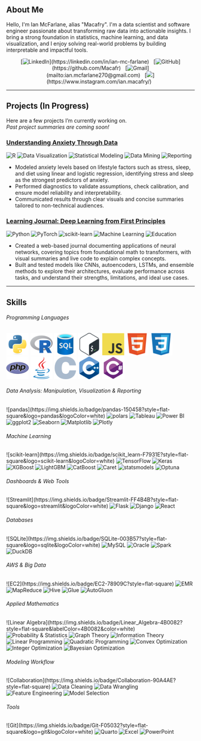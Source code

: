 ## About Me

Hello, I'm Ian McFarlane, alias "Macafry". I'm a data scientist and software engineer passionate about transforming raw data into actionable insights. I bring a strong foundation in statistics, machine learning, and data visualization, and I enjoy solving real-world problems by building interpretable and impactful tools.


<div style="text-align: center;">
<!-- 
--> [<img src="https://cdn.jsdelivr.net/gh/devicons/devicon/icons/linkedin/linkedin-original.svg" alt="LinkedIn" width="40"/>](https://linkedin.com/in/ian-mc-farlane)&nbsp;&nbsp;<!-- 
--> [<img src="https://cdn.jsdelivr.net/gh/devicons/devicon/icons/github/github-original.svg" alt="GitHub" width="40"/>](https://github.com/Macafr)&nbsp;&nbsp;<!-- 
--> [<img src="https://upload.wikimedia.org/wikipedia/commons/4/4e/Gmail_Icon.png" alt="Gmail" width="40"/>](mailto:ian.mcfarlane270@gmail.com)&nbsp;&nbsp;<!-- 
--> [<img src="https://upload.wikimedia.org/wikipedia/commons/a/a5/Instagram_icon.png" width="40"/>](https://www.instagram.com/ian.macafry/)&nbsp;&nbsp;<!-- 
--> 
</div>

---

## Projects (In Progress)

Here are a few projects I’m currently working on.  
*Past project summaries are coming soon!*

### [Understanding Anxiety Through Data](https://macafry.github.io/Mental-Health-Analysis/) 
![R](https://img.shields.io/badge/R-276DC3?style=flat-square&logo=r) ![Data Visualization](https://img.shields.io/badge/Data_Visualization-blue?style=flat-square) ![Statistical Modeling](https://img.shields.io/badge/Statistical_Modeling-orange?style=flat-square) ![Data Mining](https://img.shields.io/badge/Data_Mining-9c27b0?style=flat-square) ![Reporting](https://img.shields.io/badge/Reporting_Insights-4caf50?style=flat-square)

- Modeled anxiety levels based on lifestyle factors such as stress, sleep, and diet using linear and logistic regression, identifying stress and sleep as the strongest predictors of anxiety. 
- Performed diagnostics to validate assumptions, check calibration, and ensure model reliability and interpretability.
- Communicated results through clear visuals and concise summaries tailored to non-technical audiences.


### [Learning Journal: Deep Learning from First Principles](https://macafry.github.io/Neural-Networks-Journal/) 

![Python](https://img.shields.io/badge/Python-3776AB?style=flat-square&logo=python&logoColor=white) ![PyTorch](https://img.shields.io/badge/PyTorch-EE4C2C?style=flat-square&logo=pytorch&logoColor=white) ![scikit-learn](https://img.shields.io/badge/scikit--learn-F7931E?style=flat-square&logo=scikit-learn&logoColor=white) ![Machine Learning](https://img.shields.io/badge/Machine_Learning-FF6600?style=flat-square) ![Education](https://img.shields.io/badge/Education-607d8b?style=flat-square)

- Created a web-based journal documenting applications of neural networks, covering topics from foundational math to transformers, with visual summaries and live code to explain complex concepts.
- Built and tested models like CNNs, autoencoders, LSTMs, and ensemble methods to explore their architectures, evaluate performance across tasks, and understand their strengths, limitations, and ideal use cases.

---

## Skills

###### Programming Languages  
<img src="https://raw.githubusercontent.com/devicons/devicon/master/icons/python/python-original.svg" alt="Python" width="60" />
<img src="https://raw.githubusercontent.com/devicons/devicon/master/icons/r/r-original.svg" alt="R" width="60" />
<img src="https://raw.githubusercontent.com/devicons/devicon/master/icons/azuresqldatabase/azuresqldatabase-original.svg" alt="SQL" width="60" />
<img src="https://raw.githubusercontent.com/devicons/devicon/master/icons/bash/bash-original.svg" alt="Bash" width="60" />
<img src="https://raw.githubusercontent.com/devicons/devicon/master/icons/javascript/javascript-original.svg" alt="JavaScript" width="60" />
<img src="https://raw.githubusercontent.com/devicons/devicon/master/icons/html5/html5-original.svg" alt="HTML" width="60" />
<img src="https://raw.githubusercontent.com/devicons/devicon/master/icons/css3/css3-original.svg" alt="CSS" width="60" />
<img src="https://raw.githubusercontent.com/devicons/devicon/master/icons/php/php-original.svg" alt="PHP" width="60" />
<img src="https://raw.githubusercontent.com/devicons/devicon/master/icons/java/java-original.svg" alt="Java" width="60" />
<img src="https://raw.githubusercontent.com/devicons/devicon/master/icons/c/c-original.svg" alt="C" width="60" />
<img src="https://raw.githubusercontent.com/devicons/devicon/master/icons/cplusplus/cplusplus-original.svg" alt="C++" width="60" />
<img src="https://raw.githubusercontent.com/devicons/devicon/master/icons/csharp/csharp-original.svg" alt="C#" width="60" />








###### Data Analysis: Manipulation, Visualization & Reporting  


<!-- 
--> ![pandas](https://img.shields.io/badge/pandas-150458?style=flat-square&logo=pandas&logoColor=white)  <!-- 
--> ![tidyverse](https://img.shields.io/badge/tidyverse-999999?style=flat-square)  <!-- 
--> ![polars](https://img.shields.io/badge/polars-333333?style=flat-square)  <!--
--> ![Tableau](https://img.shields.io/badge/Tableau-E97627?style=flat-square&logo=tableau&logoColor=white)  <!-- 
--> ![Power BI](https://img.shields.io/badge/Power_BI-F2C811?style=flat-square&logo=powerbi&logoColor=black)  <!-- 
--> ![ggplot2](https://img.shields.io/badge/ggplot2-2466b1?style=flat-square)  <!-- 
--> ![Seaborn](https://img.shields.io/badge/Seaborn-7db3bc?style=flat-square)  <!-- 
--> ![Matplotlib](https://img.shields.io/badge/Matplotlib-11557c?style=flat-square)  <!-- 
--> ![Plotly](https://img.shields.io/badge/Plotly-3f4f75?style=flat-square)  <!-- 
--> 


###### Machine Learning 

<!-- 
--> ![scikit-learn](https://img.shields.io/badge/scikit_learn-F7931E?style=flat-square&logo=scikit-learn&logoColor=white) <!-- 
--> ![PyTorch](https://img.shields.io/badge/PyTorch-EE4C2C?style=flat-square&logo=pytorch&logoColor=white)  <!--
--> ![TensorFlow](https://img.shields.io/badge/TensorFlow-FF6F00?style=flat-square&logo=tensorflow&logoColor=white)  <!--
--> ![Keras](https://img.shields.io/badge/Keras-D00000?style=flat-square&logo=keras&logoColor=white)  <!--
--> ![XGBoost](https://img.shields.io/badge/XGBoost-FF6600?style=flat-square) <!--
--> ![LightGBM](https://img.shields.io/badge/LightGBM-FF6600?style=flat-square)<!--
--> ![CatBoost](https://img.shields.io/badge/CatBoost-FF6600?style=flat-square) <!--
--> ![Caret](https://img.shields.io/badge/Caret-FFA726?style=flat-square) <!-- 
--> ![statsmodels](https://img.shields.io/badge/statsmodels-FFA726?style=flat-square)  <!--
--> ![Optuna](https://img.shields.io/badge/Optuna-EE9B00?style=flat-square&logo=optuna&logoColor=white)  <!--
--> 

###### Dashboards & Web Tools  

<!-- 
--> ![Streamlit](https://img.shields.io/badge/Streamlit-FF4B4B?style=flat-square&logo=streamlit&logoColor=white)  <!--
--> ![Shiny](https://img.shields.io/badge/Shiny-AB47BC?style=flat-square)  <!--
--> ![Flask](https://img.shields.io/badge/Flask-000000?style=flat-square&logo=flask&logoColor=white)  <!--
--> ![Django](https://img.shields.io/badge/Django-092E20?style=flat-square&logo=django&logoColor=white)  <!--
--> ![React](https://img.shields.io/badge/React-61DAFB?style=flat-square&logo=react&logoColor=black)  <!--
--> 


###### Databases  

<!--
--> ![SQLite](https://img.shields.io/badge/SQLite-003B57?style=flat-square&logo=sqlite&logoColor=white)  <!--
--> ![PostgreSQL](https://img.shields.io/badge/PostgreSQL-336791?style=flat-square&logo=postgresql&logoColor=white)  <!--
--> ![MySQL](https://img.shields.io/badge/MySQL-4479A1?style=flat-square&logo=mysql&logoColor=white)  <!--
--> ![Oracle](https://img.shields.io/badge/Oracle-F80000?style=flat-square&logo=oracle&logoColor=white)  <!--
--> ![Spark](https://img.shields.io/badge/Spark-E25A1C?style=flat-square&logo=apachespark&logoColor=white)  <!--
--> ![DuckDB](https://img.shields.io/badge/DuckDB-4DB6AC?style=flat-square)  <!--
--> 

###### AWS & Big Data  

<!--
--> ![EC2](https://img.shields.io/badge/EC2-78909C?style=flat-square)  <!--
--> ![S3](https://img.shields.io/badge/S3-78909C?style=flat-square)  <!--
--> ![EMR](https://img.shields.io/badge/EMR-78909C?style=flat-square)  <!--
--> ![MapReduce](https://img.shields.io/badge/MapReduce-78909C?style=flat-square)  <!--
--> ![Hive](https://img.shields.io/badge/Hive-78909C?style=flat-square)  <!--
--> ![Glue](https://img.shields.io/badge/Glue-78909C?style=flat-square)  <!--
--> ![AutoGluon](https://img.shields.io/badge/AutoGluon-78909C?style=flat-square)  <!--
--> 

###### Applied Mathematics
<!--
--> ![Linear Algebra](https://img.shields.io/badge/Linear_Algebra-4B0082?style=flat-square&labelColor=4B0082&color=white)  <!--
--> ![Multivariate Calculus](https://img.shields.io/badge/Multivariate_Calculus-800000?style=flat-square&labelColor=800000&color=white)  <!--
--> ![Probability & Statistics](https://img.shields.io/badge/Multivariate_Probability_&_Statistics-2F4F4F?style=flat-square&labelColor=2F4F4F&color=white)  <!--
--> ![Graph Theory](https://img.shields.io/badge/Graph_Theory-556B2F?style=flat-square&labelColor=556B2F&color=white)  <!--
--> ![Information Theory](https://img.shields.io/badge/Information_Theory-6A5ACD?style=flat-square&labelColor=6A5ACD&color=white)  <!--
--> <br> <!--
--> ![Linear Programming](https://img.shields.io/badge/Linear_Programming-2E8B57?style=flat-square&labelColor=2E8B57&color=white)  <!--
--> ![Quadratic Programming](https://img.shields.io/badge/Quadratic_Programming-4682B4?style=flat-square&labelColor=4682B4&color=white)  <!--
--> ![Convex Optimization](https://img.shields.io/badge/Convex_Optimization-8B0000?style=flat-square&labelColor=8B0000&color=white)  <!--
--> ![Integer Optimization](https://img.shields.io/badge/Integer_Optimization-DAA520?style=flat-square&labelColor=DAA520&color=white)  <!--
--> ![Bayesian Optimization](https://img.shields.io/badge/Bayesian_Optimization-4B0082?style=flat-square&labelColor=4B0082&color=white)  <!--
--> 

######  Modeling Workflow 

<!--
--> ![Collaboration](https://img.shields.io/badge/Collaboration-90A4AE?style=flat-square)  <!--
--> ![Agile Development](https://img.shields.io/badge/Agile_Development-90A4AE?style=flat-square)  <!--
--> ![Data Cleaning](https://img.shields.io/badge/Data_Cleaning-90A4AE?style=flat-square)  <!--
--> ![Data Wrangling](https://img.shields.io/badge/Data_Wrangling-90A4AE?style=flat-square)  <!--
--> ![Feature Engineering](https://img.shields.io/badge/Feature_Engineering-90A4AE?style=flat-square)  <!--
--> ![Model Selection](https://img.shields.io/badge/Model_Selection-90A4AE?style=flat-square)  <!--
-->

###### Tools

<!--
--> ![Git](https://img.shields.io/badge/Git-F05032?style=flat-square&logo=git&logoColor=white)  <!--
--> ![GitHub](https://img.shields.io/badge/GitHub-181717?style=flat-square&logo=github&logoColor=white)  <!--
--> ![Quarto](https://img.shields.io/badge/Quarto-78aedd?style=flat-square)  <!-- 
--> ![Excel](https://img.shields.io/badge/Excel-217346?style=flat-square&logo=microsoftexcel&logoColor=white)  <!--
--> ![PowerPoint](https://img.shields.io/badge/PowerPoint-c5431f?style=flat-square)  <!-- 
--> 




